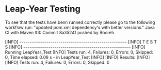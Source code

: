 # Leap-Year Testing 

To see that the tests have benn runned correctly please go to the following workflow run:
"updated pom.xml dependency's with better versions."
 Java CI with Maven #3: Commit 8a35241 pushed by Booreh


[INFO] -------------------------------------------------------
[INFO]  T E S T S
[INFO] -------------------------------------------------------
[INFO] Running LeapYear_Test
[INFO] Tests run: 4, Failures: 0, Errors: 0, Skipped: 0, Time elapsed: 0.09 s - in LeapYear_Test
[INFO] 
[INFO] Results:
[INFO] 
[INFO] Tests run: 4, Failures: 0, Errors: 0, Skipped: 0
